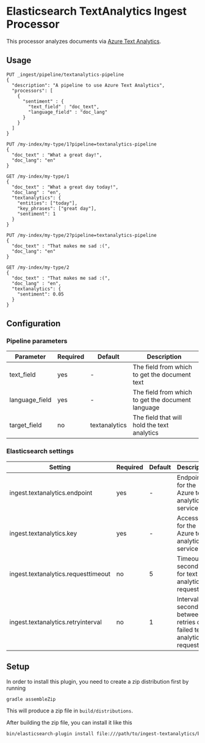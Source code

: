 # Elasticsearch TextAnalytics Ingest Processor

This processor analyzes documents via [Azure Text Analytics](https://azure.microsoft.com/en-us/services/cognitive-services/text-textAnalytics/).

## Usage

```
PUT _ingest/pipeline/textanalytics-pipeline
{
  "description": "A pipeline to use Azure Text Analytics",
  "processors": [
    {
      "sentiment" : {
        "text_field" : "doc_text",
        "language_field" : "doc_lang"
      }
    }
  ]
}

PUT /my-index/my-type/1?pipeline=textanalytics-pipeline
{
  "doc_text" : "What a great day!",
  "doc_lang": "en"
}

GET /my-index/my-type/1
{
  "doc_text" : "What a great day today!",
  "doc_lang" : "en",
  "textanalytics": {
    "entities": ["today"],
    "key_phrases": ["great day"],
    "sentiment": 1
  }
}

PUT /my-index/my-type/2?pipeline=textanalytics-pipeline
{
  "doc_text" : "That makes me sad :(",
  "doc_lang": "en"
}

GET /my-index/my-type/2
{
  "doc_text" : "That makes me sad :(",
  "doc_lang" : "en",
  "textanalytics": {
    "sentiment": 0.05
  }
}
```

## Configuration

### Pipeline parameters

| Parameter | Required | Default | Description |
| --------- | -------- | ------- | ----------- |
| text_field | yes | - | The field from which to get the document text |
| language_field | yes | - | The field from which to get the document language |
| target_field | no | textanalytics | The field that will hold the text analytics |

### Elasticsearch settings

| Setting | Required | Default | Description |
| ------- | -------- | ------- | ----------- |
| ingest.textanalytics.endpoint | yes | - | Endpoint for the Azure text analytics service |
| ingest.textanalytics.key | yes | - | Access key for the Azure text analytics service |
| ingest.textanalytics.requesttimeout | no | 5 | Timeout (in seconds) for text analytics requests |
| ingest.textanalytics.retryinterval | no | 1 | Interval (in seconds) between retries of failed text analytics requests |

## Setup

In order to install this plugin, you need to create a zip distribution first by running

```bash
gradle assembleZip
```

This will produce a zip file in `build/distributions`.

After building the zip file, you can install it like this

```bash
bin/elasticsearch-plugin install file:///path/to/ingest-textanalytics/build/distribution/ingest-textanalytics-0.0.1-SNAPSHOT.zip
```
